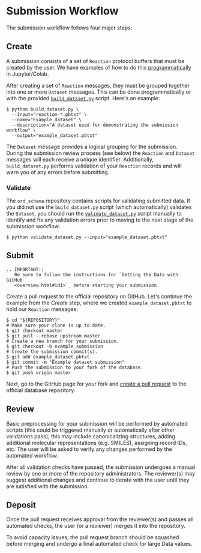 # Submission Workflow

The submission workflow follows four major steps:

## Create

A submission consists of a set of `Reaction` protocol buffers that must be
created by the user. We have examples of how to do this
[programmatically](schema.html#jupyter-colab) in Jupyter/Colab.

After creating a set of `Reaction` messages, they must be grouped together into
one or more `Dataset` messages. This can be done programmatically or with the
provided
[`build_dataset.py`](https://github.com/Open-Reaction-Database/ord-schema/blob/master/ord_schema/scripts/build_dataset.py)
script. Here's an example:

```shell
$ python build_dataset.py \
  --input="reaction-*.pbtxt" \
  --name="Example dataset" \
  --description="A dataset used for demonstrating the submission workflow" \
  --output="example_dataset.pbtxt"
```

The `Dataset` message provides a logical grouping for the submission. During the
submission review process (see below) the `Reaction` and `Dataset` messages will
each receive a unique identifier. Additionally, `build_dataset.py` performs
validation of your `Reaction` records and will warn you of any errors before
submitting.

### Validate

The `ord_schema` repository contains scripts for validating submitted data. If
you did not use the `build_dataset.py` script (which automatically) validates
the `Dataset`, you should run the
[`validate_dataset.py`](https://github.com/Open-Reaction-Database/ord-schema/blob/master/ord_schema/scripts/validate_dataset.py)
script manually to identify and fix any validation errors prior to moving to the
next stage of the submission workflow:

```shell
$ python validate_dataset.py --input="example_dataset.pbtxt"
```

## Submit

```eval_rst
.. IMPORTANT::
   Be sure to follow the instructions for `Getting the Data with GitHub
   <overview.html#id1>`_ before starting your submission.
```

Create a pull request to the official repository on GitHub. Let's continue the
example from the _Create_ step, where we created `example_dataset.pbtxt` to
hold our `Reaction` messages:

```shell
$ cd "${REPOSITORY}"
# Make sure your clone is up to date.
$ git checkout master
$ git pull --rebase upstream master
# Create a new branch for your submission.
$ git checkout -b example_submission
# Create the submission commit(s).
$ git add example_dataset.pbtxt
$ git commit -m "Example dataset submission"
# Push the submission to your fork of the database.
$ git push origin master
```

Next, go to the GitHub page for your fork and 
[create a pull request](https://help.github.com/en/github/collaborating-with-issues-and-pull-requests/creating-a-pull-request-from-a-fork)
to the official database repository.

## Review

Basic preprocessing for your submission will be performed by automated scripts
(this could be triggered manually or automatically after other validations
pass); this may include canonicalizing structures, adding additional molecular
representations (e.g. SMILES), assigning record IDs, etc. The user will be asked
to verify any changes performed by the automated workflow.

After all validation checks have passed, the submission undergoes a manual
review by one or more of the repository administrators. The reviewer(s) may
suggest additional changes and continue to iterate with the user until they are
satisfied with the submission.

## Deposit  

Once the pull request receives approval from the reviewer(s) and passes all
automated checks, the user (or a reviewer) merges it into the repository.

To avoid capacity issues, the pull request branch should be squashed before
merging and undergo a final automated check for large Data values.
